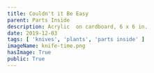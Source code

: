 ```yaml
---
title: Couldn't it Be Easy
parent: Parts Inside
description: Acrylic  on cardboard, 6 x 6 in.
date: 2019-12-03
tags: [ 'knives', 'plants', 'parts inside' ]
imageName: knife-time.png
hasImage: True
public: True
---
```

